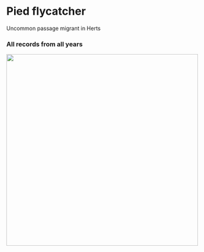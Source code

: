 # Pied flycatcher

Uncommon passage migrant in Herts

### All records from all years

<img src="_figures/pied_flycatcher.png" width = "500">
